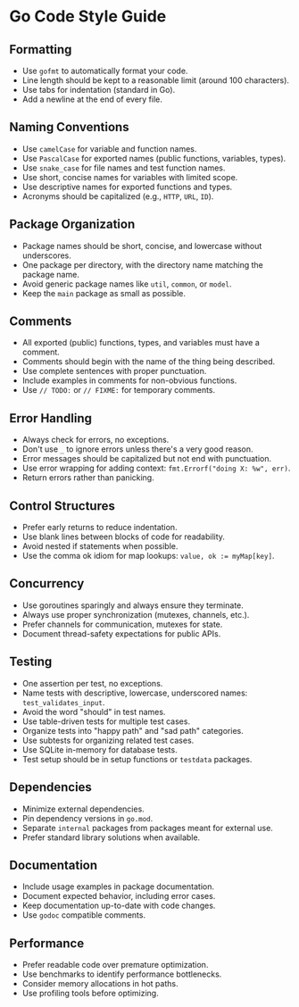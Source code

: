 # Go Code Style Guide

## Formatting

- Use `gofmt` to automatically format your code.
- Line length should be kept to a reasonable limit (around 100 characters).
- Use tabs for indentation (standard in Go).
- Add a newline at the end of every file.

## Naming Conventions

- Use `camelCase` for variable and function names.
- Use `PascalCase` for exported names (public functions, variables, types).
- Use `snake_case` for file names and test function names.
- Use short, concise names for variables with limited scope.
- Use descriptive names for exported functions and types.
- Acronyms should be capitalized (e.g., `HTTP`, `URL`, `ID`).

## Package Organization

- Package names should be short, concise, and lowercase without underscores.
- One package per directory, with the directory name matching the package name.
- Avoid generic package names like `util`, `common`, or `model`.
- Keep the `main` package as small as possible.

## Comments

- All exported (public) functions, types, and variables must have a comment.
- Comments should begin with the name of the thing being described.
- Use complete sentences with proper punctuation.
- Include examples in comments for non-obvious functions.
- Use `// TODO:` or `// FIXME:` for temporary comments.

## Error Handling

- Always check for errors, no exceptions.
- Don't use `_` to ignore errors unless there's a very good reason.
- Error messages should be capitalized but not end with punctuation.
- Use error wrapping for adding context: `fmt.Errorf("doing X: %w", err)`.
- Return errors rather than panicking.

## Control Structures

- Prefer early returns to reduce indentation.
- Use blank lines between blocks of code for readability.
- Avoid nested if statements when possible.
- Use the comma ok idiom for map lookups: `value, ok := myMap[key]`.

## Concurrency

- Use goroutines sparingly and always ensure they terminate.
- Always use proper synchronization (mutexes, channels, etc.).
- Prefer channels for communication, mutexes for state.
- Document thread-safety expectations for public APIs.

## Testing

- One assertion per test, no exceptions.
- Name tests with descriptive, lowercase, underscored names: `test_validates_input`.
- Avoid the word "should" in test names.
- Use table-driven tests for multiple test cases.
- Organize tests into "happy path" and "sad path" categories.
- Use subtests for organizing related test cases.
- Use SQLite in-memory for database tests.
- Test setup should be in setup functions or `testdata` packages.

## Dependencies

- Minimize external dependencies.
- Pin dependency versions in `go.mod`.
- Separate `internal` packages from packages meant for external use.
- Prefer standard library solutions when available.

## Documentation

- Include usage examples in package documentation.
- Document expected behavior, including error cases.
- Keep documentation up-to-date with code changes.
- Use `godoc` compatible comments.

## Performance

- Prefer readable code over premature optimization.
- Use benchmarks to identify performance bottlenecks.
- Consider memory allocations in hot paths.
- Use profiling tools before optimizing.